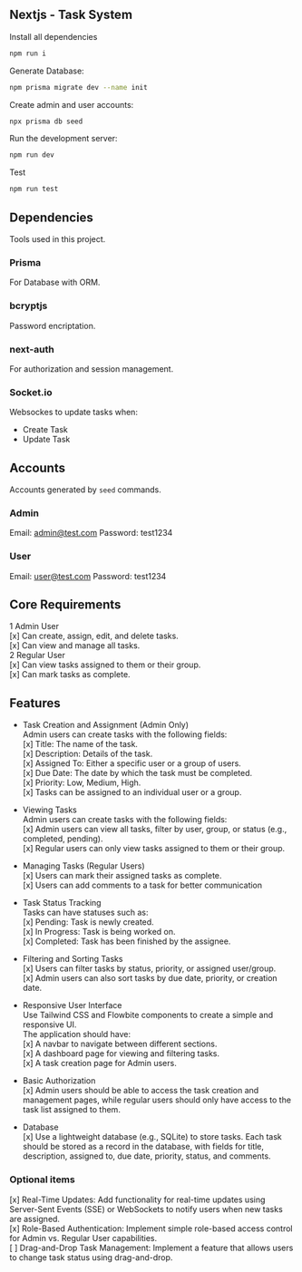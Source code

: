 ## Nextjs - Task System

Install all dependencies
```bash
npm run i
```
Generate Database:
```bash
npm prisma migrate dev --name init
```
Create admin and user accounts:
```bash
npx prisma db seed
```
Run the development server:
```bash
npm run dev
```
Test
```bash
npm run test
```

## Dependencies
Tools used in this project.

### Prisma
For Database with ORM.
### bcryptjs
Password encriptation.
### next-auth 
For authorization and session management. 
### Socket.io
Websockes to update tasks when:

- Create Task  
- Update Task

## Accounts
Accounts generated by `seed` commands.

### Admin
Email: admin@test.com 
Password: test1234

### User
Email: user@test.com
Password: test1234

## Core Requirements

1 Admin User  
 [x] Can create, assign, edit, and delete tasks.  
 [x] Can view and manage all tasks.   
2 Regular User  
 [x] Can view tasks assigned to them or their group.  
 [x] Can mark tasks as complete. 

 ## Features

 - Task Creation and Assignment (Admin Only)   
   Admin users can create tasks with the following fields:  
 [x] Title: The name of the task.    
 [x] Description: Details of the task.   
 [x] Assigned To: Either a specific user or a group of users.   
 [x] Due Date: The date by which the task must be completed.   
 [x] Priority: Low, Medium, High.    
 [x] Tasks can be assigned to an individual user or a group.  

- Viewing Tasks   
   Admin users can create tasks with the following fields:  
 [x] Admin users can view all tasks, filter by user, group, or status (e.g., completed, pending).    
 [x] Regular users can only view tasks assigned to them or their group.   

- Managing Tasks (Regular Users)  
 [x] Users can mark their assigned tasks as complete.   
 [x] Users can add comments to a task for better communication    

 - Task Status Tracking  
 Tasks can have statuses such as:  
 [x] Pending: Task is newly created.     
 [x] In Progress: Task is being worked on.     
 [x] Completed: Task has been finished by the assignee.  

- Filtering and Sorting Tasks  
 [x]  Users can filter tasks by status, priority, or assigned user/group.   
 [x]  Admin users can also sort tasks by due date, priority, or creation date.  

 - Responsive User Interface  
Use Tailwind CSS and Flowbite components to create a simple and responsive UI.   
The application should have:   
[x]  A navbar to navigate between different sections.   
[x]  A dashboard page for viewing and filtering tasks.  
[x]  A task creation page for Admin users.  

- Basic Authorization  
[x]  Admin users should be able to access the task creation and management pages, while regular users should only have access to the task list assigned to them.  
 
- Database  
[x]  Use a lightweight database (e.g., SQLite) to store tasks.
Each task should be stored as a record in the database, with fields for title, description, assigned to, due date, priority, status, and comments.

### Optional items

[x] Real-Time Updates: Add functionality for real-time updates using Server-Sent Events (SSE) or WebSockets to notify users when new tasks are assigned.  
[x] Role-Based Authentication: Implement simple role-based access control for Admin vs. Regular User capabilities.  
[ ] Drag-and-Drop Task Management: Implement a feature that allows users to change task status using drag-and-drop.  